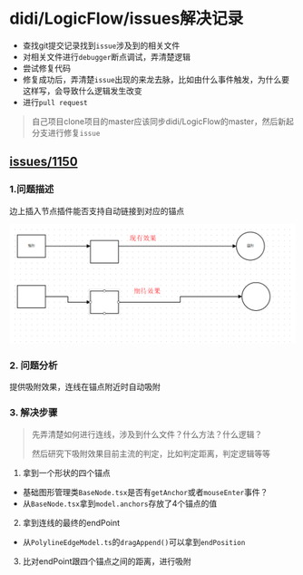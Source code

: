 # didi/LogicFlow/issues解决记录

- 查找git提交记录找到`issue`涉及到的相关文件
- 对相关文件进行`debugger`断点调试，弄清楚逻辑
- 尝试修复代码
- 修复成功后，弄清楚`issue`出现的来龙去脉，比如由什么事件触发，为什么要这样写，会导致什么逻辑发生改变
- 进行`pull request`
> 自己项目clone项目的master应该同步didi/LogicFlow的master，然后新起分支进行修复`issue`

## [issues/1150](https://github.com/didi/LogicFlow/issues/1150)

### 1.问题描述


边上插入节点插件能否支持自动链接到对应的锚点

![issues/1150](./images/issues1150.png)


### 2. 问题分析

提供吸附效果，连线在锚点附近时自动吸附

### 3. 解决步骤
> 先弄清楚如何进行连线，涉及到什么文件？什么方法？什么逻辑？ 
> 
> 然后研究下吸附效果目前主流的判定，比如判定距离，判定逻辑等等

1. 拿到一个形状的四个锚点
- 基础图形管理类`BaseNode.tsx`是否有`getAnchor`或者`mouseEnter`事件？
- 从`BaseNode.tsx`拿到`model.anchors`存放了4个锚点的值

2. 拿到连线的最终的endPoint
- 从`PolylineEdgeModel.ts`的`dragAppend()`可以拿到`endPosition`

3. 比对endPoint跟四个锚点之间的距离，进行吸附
